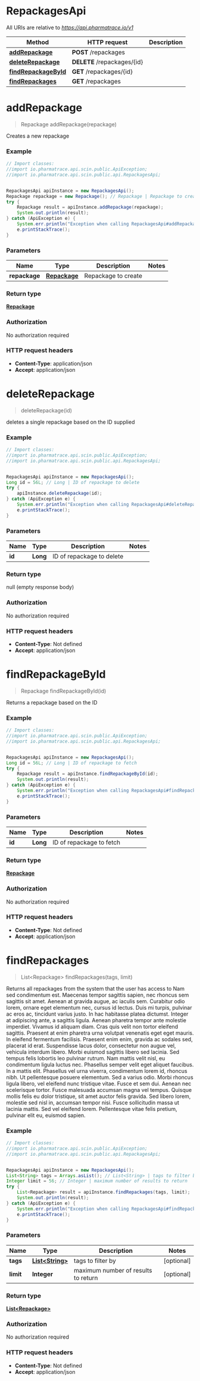 # RepackagesApi

All URIs are relative to *https://api.pharmatrace.io/v1*

Method | HTTP request | Description
------------- | ------------- | -------------
[**addRepackage**](RepackagesApi.md#addRepackage) | **POST** /repackages | 
[**deleteRepackage**](RepackagesApi.md#deleteRepackage) | **DELETE** /repackages/{id} | 
[**findRepackageById**](RepackagesApi.md#findRepackageById) | **GET** /repackages/{id} | 
[**findRepackages**](RepackagesApi.md#findRepackages) | **GET** /repackages | 


<a name="addRepackage"></a>
# **addRepackage**
> Repackage addRepackage(repackage)



Creates a new repackage

### Example
```java
// Import classes:
//import io.pharmatrace.api.scin.public.ApiException;
//import io.pharmatrace.api.scin.public.api.RepackagesApi;


RepackagesApi apiInstance = new RepackagesApi();
Repackage repackage = new Repackage(); // Repackage | Repackage to create
try {
    Repackage result = apiInstance.addRepackage(repackage);
    System.out.println(result);
} catch (ApiException e) {
    System.err.println("Exception when calling RepackagesApi#addRepackage");
    e.printStackTrace();
}
```

### Parameters

Name | Type | Description  | Notes
------------- | ------------- | ------------- | -------------
 **repackage** | [**Repackage**](Repackage.md)| Repackage to create |

### Return type

[**Repackage**](Repackage.md)

### Authorization

No authorization required

### HTTP request headers

 - **Content-Type**: application/json
 - **Accept**: application/json

<a name="deleteRepackage"></a>
# **deleteRepackage**
> deleteRepackage(id)



deletes a single repackage based on the ID supplied

### Example
```java
// Import classes:
//import io.pharmatrace.api.scin.public.ApiException;
//import io.pharmatrace.api.scin.public.api.RepackagesApi;


RepackagesApi apiInstance = new RepackagesApi();
Long id = 56L; // Long | ID of repackage to delete
try {
    apiInstance.deleteRepackage(id);
} catch (ApiException e) {
    System.err.println("Exception when calling RepackagesApi#deleteRepackage");
    e.printStackTrace();
}
```

### Parameters

Name | Type | Description  | Notes
------------- | ------------- | ------------- | -------------
 **id** | **Long**| ID of repackage to delete |

### Return type

null (empty response body)

### Authorization

No authorization required

### HTTP request headers

 - **Content-Type**: Not defined
 - **Accept**: application/json

<a name="findRepackageById"></a>
# **findRepackageById**
> Repackage findRepackageById(id)



Returns a repackage based on the ID

### Example
```java
// Import classes:
//import io.pharmatrace.api.scin.public.ApiException;
//import io.pharmatrace.api.scin.public.api.RepackagesApi;


RepackagesApi apiInstance = new RepackagesApi();
Long id = 56L; // Long | ID of repackage to fetch
try {
    Repackage result = apiInstance.findRepackageById(id);
    System.out.println(result);
} catch (ApiException e) {
    System.err.println("Exception when calling RepackagesApi#findRepackageById");
    e.printStackTrace();
}
```

### Parameters

Name | Type | Description  | Notes
------------- | ------------- | ------------- | -------------
 **id** | **Long**| ID of repackage to fetch |

### Return type

[**Repackage**](Repackage.md)

### Authorization

No authorization required

### HTTP request headers

 - **Content-Type**: Not defined
 - **Accept**: application/json

<a name="findRepackages"></a>
# **findRepackages**
> List&lt;Repackage&gt; findRepackages(tags, limit)



Returns all repackages from the system that the user has access to Nam sed condimentum est. Maecenas tempor sagittis sapien, nec rhoncus sem sagittis sit amet. Aenean at gravida augue, ac iaculis sem. Curabitur odio lorem, ornare eget elementum nec, cursus id lectus. Duis mi turpis, pulvinar ac eros ac, tincidunt varius justo. In hac habitasse platea dictumst. Integer at adipiscing ante, a sagittis ligula. Aenean pharetra tempor ante molestie imperdiet. Vivamus id aliquam diam. Cras quis velit non tortor eleifend sagittis. Praesent at enim pharetra urna volutpat venenatis eget eget mauris. In eleifend fermentum facilisis. Praesent enim enim, gravida ac sodales sed, placerat id erat. Suspendisse lacus dolor, consectetur non augue vel, vehicula interdum libero. Morbi euismod sagittis libero sed lacinia.  Sed tempus felis lobortis leo pulvinar rutrum. Nam mattis velit nisl, eu condimentum ligula luctus nec. Phasellus semper velit eget aliquet faucibus. In a mattis elit. Phasellus vel urna viverra, condimentum lorem id, rhoncus nibh. Ut pellentesque posuere elementum. Sed a varius odio. Morbi rhoncus ligula libero, vel eleifend nunc tristique vitae. Fusce et sem dui. Aenean nec scelerisque tortor. Fusce malesuada accumsan magna vel tempus. Quisque mollis felis eu dolor tristique, sit amet auctor felis gravida. Sed libero lorem, molestie sed nisl in, accumsan tempor nisi. Fusce sollicitudin massa ut lacinia mattis. Sed vel eleifend lorem. Pellentesque vitae felis pretium, pulvinar elit eu, euismod sapien. 

### Example
```java
// Import classes:
//import io.pharmatrace.api.scin.public.ApiException;
//import io.pharmatrace.api.scin.public.api.RepackagesApi;


RepackagesApi apiInstance = new RepackagesApi();
List<String> tags = Arrays.asList(); // List<String> | tags to filter by
Integer limit = 56; // Integer | maximum number of results to return
try {
    List<Repackage> result = apiInstance.findRepackages(tags, limit);
    System.out.println(result);
} catch (ApiException e) {
    System.err.println("Exception when calling RepackagesApi#findRepackages");
    e.printStackTrace();
}
```

### Parameters

Name | Type | Description  | Notes
------------- | ------------- | ------------- | -------------
 **tags** | [**List&lt;String&gt;**](String.md)| tags to filter by | [optional]
 **limit** | **Integer**| maximum number of results to return | [optional]

### Return type

[**List&lt;Repackage&gt;**](Repackage.md)

### Authorization

No authorization required

### HTTP request headers

 - **Content-Type**: Not defined
 - **Accept**: application/json

